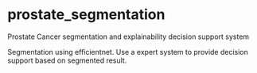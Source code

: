 # prostate_segmentation
Prostate Cancer segmentation and explainability decision support system

Segmentation using efficientnet.
Use a expert system to provide decision support based on segmented result.
